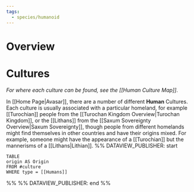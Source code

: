```yaml
---
tags:
  - species/humanoid
---
```

# Overview
# Cultures
*For where each culture can be found, see the [[Human Culture Map]]*.

In [[Home Page|Avasar]], there are a number of different **Human** Cultures. Each culture is usually associated with a particular homeland, for example [[Turochian]] people from the [[Turochan Kingdom Overview|Turochan Kingdom]], or the [[Lithans]] from the [[Saxum Sovereignty Overview|Saxum Sovereignty]], though people from different homelands might find themselves in other countries and have their origins mixed. For example, someone might have the appearance of a [[Turochian]] but the mannerisms of a [[Lithans|Lithian]].
%% DATAVIEW_PUBLISHER: start
```dataview
TABLE
origin AS Origin
FROM #culture 
WHERE type = [[Humans]]
```
%%
%% DATAVIEW_PUBLISHER: end %%